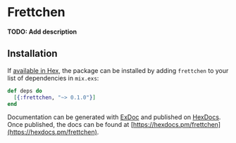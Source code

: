 # Frettchen

**TODO: Add description**

## Installation

If [available in Hex](https://hex.pm/docs/publish), the package can be installed
by adding `frettchen` to your list of dependencies in `mix.exs`:

```elixir
def deps do
  [{:frettchen, "~> 0.1.0"}]
end
```

Documentation can be generated with [ExDoc](https://github.com/elixir-lang/ex_doc)
and published on [HexDocs](https://hexdocs.pm). Once published, the docs can
be found at [https://hexdocs.pm/frettchen](https://hexdocs.pm/frettchen).

